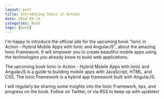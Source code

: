 ```yaml
---
layout: post
title: Introducing Ionic in Action
date: 2014-09-14
categories: Book
tags: [book]
---
```

I'm happy to introduce the official site for the upcoming book "Ionic in Action - Hybrid Mobile Apps with Ionic and AngularJS", about the amazing Ionic Framework. It will empower you to create beautiful mobile apps using the technologies you already know to build web applications.

The upcoming book Ionic in Action - Hybrid Mobile Apps with Ionic and AngularJS is a guide to building mobile apps with JavaScript, HTML, and CSS. The Ionic Framework is a hybrid app framework built with AngularJS.

I will regularly be sharing some insights into the Ionic Framework, tips, and progress on the book. Follow on Twitter, or via RSS to keep up with updates!
